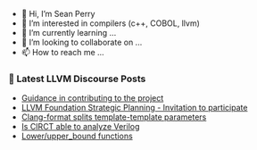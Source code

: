 - 👋 Hi, I’m Sean Perry
- 👀 I’m interested in compilers (c++, COBOL, llvm)
- 🌱 I’m currently learning ...
- 💞️ I’m looking to collaborate on ...
- 📫 How to reach me ...

<!---
s66perry/s66perry is a ✨ special ✨ repository because its `README.md` (this file) appears on your GitHub profile.
You can click the Preview link to take a look at your changes.
--->
### 📕 Latest LLVM Discourse Posts

<!-- DISCOURSE-LLVM:START -->
- [Guidance in contributing to the project](https://discourse.llvm.org/t/guidance-in-contributing-to-the-project/69008?page=3#post_60)
- [LLVM Foundation Strategic Planning - Invitation to participate](https://discourse.llvm.org/t/llvm-foundation-strategic-planning-invitation-to-participate/68379#post_5)
- [Clang-format splits template-template parameters](https://discourse.llvm.org/t/clang-format-splits-template-template-parameters/69520#post_1)
- [Is CIRCT able to analyze Verilog](https://discourse.llvm.org/t/is-circt-able-to-analyze-verilog/66281#post_14)
- [Lower/upper_bound functions](https://discourse.llvm.org/t/lower-upper-bound-functions/69446#post_4)
<!-- DISCOURSE-LLVM:END -->
